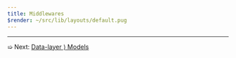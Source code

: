 ```yaml
---
title: Middlewares
$render: ~/src/lib/layouts/default.pug
---
```


---

➯ Next: [Data-layer &rangle; Models](./docs/database)
